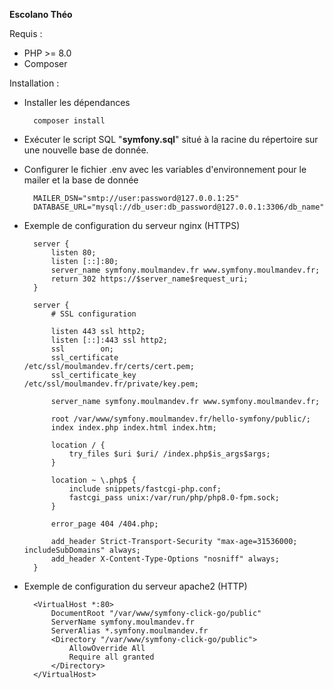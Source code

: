 **Escolano Théo**

Requis :

- PHP >= 8.0
- Composer

Installation :

- Installer les dépendances


        composer install


- Exécuter le script SQL "**symfony.sql**" situé à la racine du répertoire sur une nouvelle base de donnée.
- Configurer le fichier .env avec les variables d'environnement pour le mailer et la base de donnée


        MAILER_DSN="smtp://user:password@127.0.0.1:25"
        DATABASE_URL="mysql://db_user:db_password@127.0.0.1:3306/db_name"


- Exemple de configuration du serveur nginx (HTTPS)
    
    
    
        server {
            listen 80;
            listen [::]:80;
            server_name symfony.moulmandev.fr www.symfony.moulmandev.fr;
            return 302 https://$server_name$request_uri;
        }

        server {
            # SSL configuration

            listen 443 ssl http2;
            listen [::]:443 ssl http2;
            ssl        on;
            ssl_certificate         /etc/ssl/moulmandev.fr/certs/cert.pem;
            ssl_certificate_key     /etc/ssl/moulmandev.fr/private/key.pem;

            server_name symfony.moulmandev.fr www.symfony.moulmandev.fr;

            root /var/www/symfony.moulmandev.fr/hello-symfony/public/;
            index index.php index.html index.htm;

            location / {
                try_files $uri $uri/ /index.php$is_args$args;
            }

            location ~ \.php$ {
                include snippets/fastcgi-php.conf;
                fastcgi_pass unix:/var/run/php/php8.0-fpm.sock;
            }

            error_page 404 /404.php;

            add_header Strict-Transport-Security "max-age=31536000; includeSubDomains" always;
            add_header X-Content-Type-Options "nosniff" always;
        }

- Exemple de configuration du serveur apache2 (HTTP)

        
        <VirtualHost *:80> 
            DocumentRoot "/var/www/symfony-click-go/public"
            ServerName symfony.moulmandev.fr
            ServerAlias *.symfony.moulmandev.fr
            <Directory "/var/www/symfony-click-go/public">
                AllowOverride All
                Require all granted
            </Directory>
        </VirtualHost>
